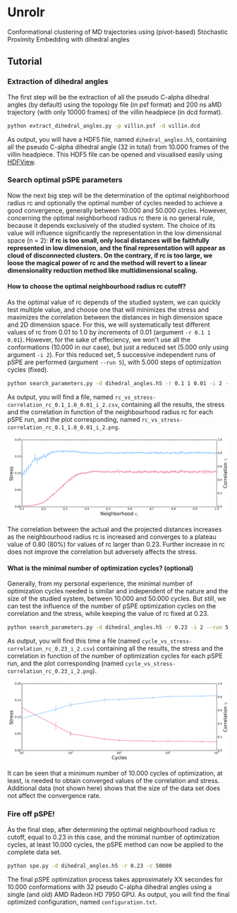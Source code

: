 # Unrolr
Conformational clustering of MD trajectories using (pivot-based) Stochastic Proximity Embedding with dihedral angles

## Tutorial

### Extraction of dihedral angles

The first step will be the extraction of all the pseudo C-alpha dihedral angles (by default) using the topology file (in psf format) and 200 ns aMD trajectory (with only 10000 frames) of the villin headpiece (in dcd format).

```bash
python extract_dihedral_angles.py -p villin.psf -d villin.dcd
```

As output, you will have a HDF5 file, named ```dihedral_angles.h5```, containing all the pseudo C-alpha dihedral angle (32 in total) from 10.000 frames of the villin headpiece. This HDF5 file can be opened and visualised easily using [HDFView](https://support.hdfgroup.org/products/java/hdfview/).

### Search optimal pSPE parameters

Now the next big step will be the determination of the optimal neighborhood radius rc and optionally the optimal number of cycles needed to achieve a good convergence, generally between 10.000 and 50.000 cycles. However, concerning the optimal neighborhood radius rc there is no general rule, because it depends exclusively of the studied system. The choice of its value will influence significantly the representation in the low dimensional space (n = 2): **if rc is too small, only local distances will be faithfully represented in low dimension, and the final representation will appear as cloud of disconnected clusters. On the contrary, if rc is too large, we loose the magical power of rc and the method will revert to a linear dimensionality reduction method like multidimensional scaling.**

#### How to choose the optimal neighbourhood radius rc cutoff?

As the optimal value of rc depends of the studied system, we can quickly test multiple value, and choose one that will minimizes the stress and maximizes the correlation between the distances in high dimension space and 2D dimension space. For this, we will systematically test different values of rc from 0.01 to 1.0 by increments of 0.01 (argument ```-r 0.1 1 0.01```). However, for the sake of effeciency, we won't use all the conformations (10.000 in our case), but just a reduced set (5.000 only using argument ```-i 2```). For this reduced set, 5 successive independent runs of pSPE are performed (argument ```--run 5```), with 5.000 steps of optimization cycles (fixed).

```bash
python search_parameters.py -d dihedral_angles.h5 -r 0.1 1 0.01 -i 2 --run 5
```

As output, you will find a file, named ```rc_vs_stress-correlation_rc_0.1_1.0_0.01_i_2.csv```, containing all the results, the stress and the correlation in function of the neighbourhood radius rc for each pSPE run, and the plot corresponding, named ```rc_vs_stress-correlation_rc_0.1_1.0_0.01_i_2.png```.

<div>
<img src="outputs/rc_vs_stress-correlation_rc_0.1_1.0_0.01_i_2.png" alt="rc_vs_stress_correlation">
</div>

The correlation between the actual and the projected distances increases as the neighbourhood radius rc is increased and converges to a plateau value of 0.80 (80%) for values of rc larger than 0.23. Further increase in rc does not improve the correlation but adversely affects the stress.

#### What is the minimal number of optimization cycles? (optional)

Generally, from my personal experience, the minimal number of optimization cycles needed is similar and independent of the nature and the size of the studied system, between 10.000 and 50.000 cycles. But still, we can test the influence of the number of pSPE optimization cycles on the correlation and the stress, while keeping the value of rc fixed at 0.23.

```bash
python search_parameters.py -d dihedral_angles.h5 -r 0.23 -i 2 --run 5
```

As output, you will find this time a file (named ```cycle_vs_stress-correlation_rc_0.23_i_2.csv```) containing all the results, the stress and the correlation in function of the number of optimization cycles for each pSPE run, and the plot corresponding (named ```cycle_vs_stress-correlation_rc_0.23_i_2.png```).

<div>
<img src="outputs/cycle_vs_stress-correlation_rc_0.23_i_2.png" alt="rc_vs_stress_correlation">
</div>

It can be seen that a minimum number of 10.000 cycles of optimization, at least, is needed to obtain converged values of the correlation and stress. Additional data (not shown here) shows that the size of the data set does not affect the convergence rate.

### Fire off pSPE!

As the final step, after determining the optimal neighbourhood radius rc cutoff, equal to 0.23 in this case, and the minimal number of optimization cycles, at least 10.000 cycles, the pSPE method can now be applied to the complete data set.

```bash
python spe.py -d dihedral_angles.h5 -r 0.23 -c 50000
```

The final pSPE optimization process takes approximately XX secondes for 10.000 conformations with 32 pseudo C-alpha dihedral angles using a single (and old) AMD Radeon HD 7950 GPU. As output, you will find the final optimized configuration, named ```configuration.txt```.
